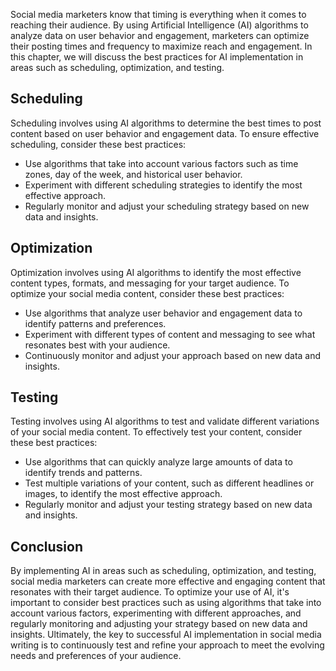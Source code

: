 

Social media marketers know that timing is everything when it comes to reaching their audience. By using Artificial Intelligence (AI) algorithms to analyze data on user behavior and engagement, marketers can optimize their posting times and frequency to maximize reach and engagement. In this chapter, we will discuss the best practices for AI implementation in areas such as scheduling, optimization, and testing.

Scheduling
----------

Scheduling involves using AI algorithms to determine the best times to post content based on user behavior and engagement data. To ensure effective scheduling, consider these best practices:

* Use algorithms that take into account various factors such as time zones, day of the week, and historical user behavior.
* Experiment with different scheduling strategies to identify the most effective approach.
* Regularly monitor and adjust your scheduling strategy based on new data and insights.

Optimization
------------

Optimization involves using AI algorithms to identify the most effective content types, formats, and messaging for your target audience. To optimize your social media content, consider these best practices:

* Use algorithms that analyze user behavior and engagement data to identify patterns and preferences.
* Experiment with different types of content and messaging to see what resonates best with your audience.
* Continuously monitor and adjust your approach based on new data and insights.

Testing
-------

Testing involves using AI algorithms to test and validate different variations of your social media content. To effectively test your content, consider these best practices:

* Use algorithms that can quickly analyze large amounts of data to identify trends and patterns.
* Test multiple variations of your content, such as different headlines or images, to identify the most effective approach.
* Regularly monitor and adjust your testing strategy based on new data and insights.

Conclusion
----------

By implementing AI in areas such as scheduling, optimization, and testing, social media marketers can create more effective and engaging content that resonates with their target audience. To optimize your use of AI, it's important to consider best practices such as using algorithms that take into account various factors, experimenting with different approaches, and regularly monitoring and adjusting your strategy based on new data and insights. Ultimately, the key to successful AI implementation in social media writing is to continuously test and refine your approach to meet the evolving needs and preferences of your audience.
